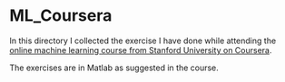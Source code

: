 # ML_Coursera
In this directory I collected the exercise I have done while attending the [online machine learning course from Stanford University on Coursera](https://www.coursera.org/learn/machine-learning).

The exercises are in Matlab as suggested in the course.
